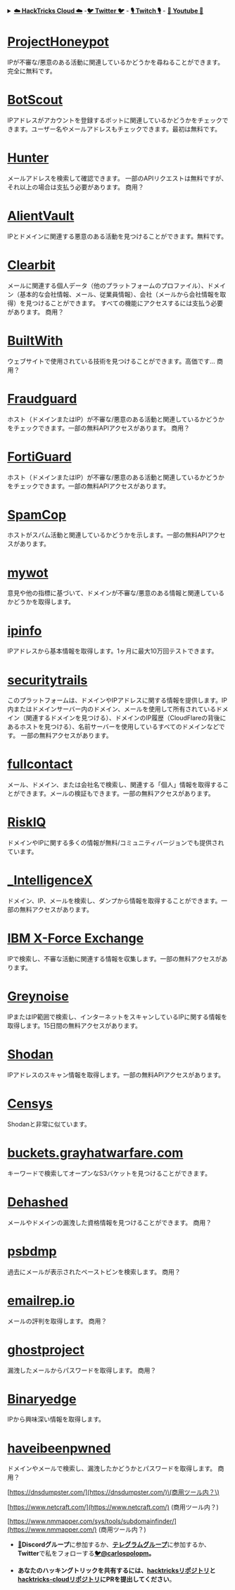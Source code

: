 <details>

<summary><a href="https://cloud.hacktricks.xyz/pentesting-cloud/pentesting-cloud-methodology"><strong>☁️ HackTricks Cloud ☁️</strong></a> -<a href="https://twitter.com/hacktricks_live"><strong>🐦 Twitter 🐦</strong></a> - <a href="https://www.twitch.tv/hacktricks_live/schedule"><strong>🎙️ Twitch 🎙️</strong></a> - <a href="https://www.youtube.com/@hacktricks_LIVE"><strong>🎥 Youtube 🎥</strong></a></summary>

- **サイバーセキュリティ会社**で働いていますか？ **HackTricksで会社を宣伝**したいですか？または、**最新バージョンのPEASSを入手したり、HackTricksをPDFでダウンロード**したいですか？[**SUBSCRIPTION PLANS**](https://github.com/sponsors/carlospolop)をチェックしてください！

- [**The PEASS Family**](https://opensea.io/collection/the-peass-family)を発見しましょう。独占的な[**NFT**](https://opensea.io/collection/the-peass-family)のコレクションです。

- [**公式のPEASS＆HackTricksのグッズ**](https://peass.creator-spring.com)を手に入れましょう。

- **[💬](https://emojipedia.org/speech-balloon/) Discordグループ**に参加するか、[**telegramグループ**](https://t.me/peass)に参加するか、**Twitter**で**フォロー**する[**🐦**](https://github.com/carlospolop/hacktricks/tree/7af18b62b3bdc423e11444677a6a73d4043511e9/\[https:/emojipedia.org/bird/README.md)[**@carlospolopm**](https://twitter.com/hacktricks_live)**。**

- **ハッキングのトリックを共有するには、[hacktricksリポジトリ](https://github.com/carlospolop/hacktricks)と[hacktricks-cloudリポジトリ](https://github.com/carlospolop/hacktricks-cloud)にPRを提出してください。**

</details>


# [ProjectHoneypot](https://www.projecthoneypot.org/)

IPが不審な/悪意のある活動に関連しているかどうかを尋ねることができます。完全に無料です。

# [**BotScout**](http://botscout.com/api.htm)

IPアドレスがアカウントを登録するボットに関連しているかどうかをチェックできます。ユーザー名やメールアドレスもチェックできます。最初は無料です。

# [Hunter](https://hunter.io/)

メールアドレスを検索して確認できます。
一部のAPIリクエストは無料ですが、それ以上の場合は支払う必要があります。
商用？

# [AlientVault](https://otx.alienvault.com/api)

IPとドメインに関連する悪意のある活動を見つけることができます。無料です。

# [Clearbit](https://dashboard.clearbit.com/)

メールに関連する個人データ（他のプラットフォームのプロファイル）、ドメイン（基本的な会社情報、メール、従業員情報）、会社（メールから会社情報を取得）を見つけることができます。
すべての機能にアクセスするには支払う必要があります。
商用？

# [BuiltWith](https://builtwith.com/)

ウェブサイトで使用されている技術を見つけることができます。高価です...
商用？

# [Fraudguard](https://fraudguard.io/)

ホスト（ドメインまたはIP）が不審な/悪意のある活動と関連しているかどうかをチェックできます。一部の無料APIアクセスがあります。
商用？

# [FortiGuard](https://fortiguard.com/)

ホスト（ドメインまたはIP）が不審な/悪意のある活動と関連しているかどうかをチェックできます。一部の無料APIアクセスがあります。

# [SpamCop](https://www.spamcop.net/)

ホストがスパム活動と関連しているかどうかを示します。一部の無料APIアクセスがあります。

# [mywot](https://www.mywot.com/)

意見や他の指標に基づいて、ドメインが不審な/悪意のある情報と関連しているかどうかを取得します。

# [ipinfo](https://ipinfo.io/)

IPアドレスから基本情報を取得します。1ヶ月に最大10万回テストできます。

# [securitytrails](https://securitytrails.com/app/account)

このプラットフォームは、ドメインやIPアドレスに関する情報を提供します。IP内またはドメインサーバー内のドメイン、メールを使用して所有されているドメイン（関連するドメインを見つける）、ドメインのIP履歴（CloudFlareの背後にあるホストを見つける）、名前サーバーを使用しているすべてのドメインなどです。
一部の無料アクセスがあります。

# [fullcontact](https://www.fullcontact.com/)

メール、ドメイン、または会社名で検索し、関連する「個人」情報を取得することができます。メールの検証もできます。一部の無料アクセスがあります。

# [RiskIQ](https://www.spiderfoot.net/documentation/)

ドメインやIPに関する多くの情報が無料/コミュニティバージョンでも提供されています。

# [\_IntelligenceX](https://intelx.io/)

ドメイン、IP、メールを検索し、ダンプから情報を取得することができます。一部の無料アクセスがあります。

# [IBM X-Force Exchange](https://exchange.xforce.ibmcloud.com/)

IPで検索し、不審な活動に関連する情報を収集します。一部の無料アクセスがあります。

# [Greynoise](https://viz.greynoise.io/)

IPまたはIP範囲で検索し、インターネットをスキャンしているIPに関する情報を取得します。15日間の無料アクセスがあります。

# [Shodan](https://www.shodan.io/)

IPアドレスのスキャン情報を取得します。一部の無料APIアクセスがあります。

# [Censys](https://censys.io/)

Shodanと非常に似ています。

# [buckets.grayhatwarfare.com](https://buckets.grayhatwarfare.com/)

キーワードで検索してオープンなS3バケットを見つけることができます。

# [Dehashed](https://www.dehashed.com/data)

メールやドメインの漏洩した資格情報を見つけることができます。
商用？

# [psbdmp](https://psbdmp.ws/)

過去にメールが表示されたペーストビンを検索します。
商用？

# [emailrep.io](https://emailrep.io/key)

メールの評判を取得します。
商用？

# [ghostproject](https://ghostproject.fr/)

漏洩したメールからパスワードを取得します。
商用？

# [Binaryedge](https://www.binaryedge.io/)

IPから興味深い情報を取得します。

# [haveibeenpwned](https://haveibeenpwned.com/)

ドメインやメールで検索し、漏洩したかどうかとパスワードを取得します。
商用？

[https://dnsdumpster.com/](https://dnsdumpster.com/)\(商用ツール内？\)

[https://www.netcraft.com/](https://www.netcraft.com/) \(商用ツール内？\)

[https://www.nmmapper.com/sys/tools/subdomainfinder/](https://www.nmmapper.com/) \(商用ツール内？\)
- **[💬](https://emojipedia.org/speech-balloon/)Discordグループ**に参加するか、[**テレグラムグループ**](https://t.me/peass)に参加するか、**Twitter**で私をフォローする[**🐦**](https://github.com/carlospolop/hacktricks/tree/7af18b62b3bdc423e11444677a6a73d4043511e9/\[https:/emojipedia.org/bird/README.md)[**@carlospolopm**](https://twitter.com/hacktricks_live)**。**

- **あなたのハッキングトリックを共有するには、[hacktricksリポジトリ](https://github.com/carlospolop/hacktricks)と[hacktricks-cloudリポジトリ](https://github.com/carlospolop/hacktricks-cloud)にPRを提出してください**。

</details>
